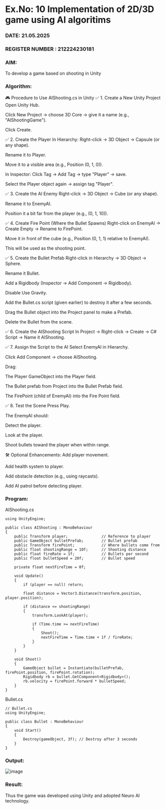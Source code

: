 # Ex.No: 10  Implementation of 2D/3D game using AI algoritims
### DATE: 21.05.2025                                                                       
### REGISTER NUMBER : 212224230181
### AIM: 
To develop a game based on shooting in Unity 
### Algorithm:
🎮 Procedure to Use AIShooting.cs in Unity
✅ 1. Create a New Unity Project
Open Unity Hub.

Click New Project → choose 3D Core → give it a name (e.g., "AIShootingGame").

Click Create.

✅ 2. Create the Player
In Hierarchy: Right-click → 3D Object → Capsule (or any shape).

Rename it to Player.

Move it to a visible area (e.g., Position (0, 1, 0)).

In Inspector: Click Tag → Add Tag → type "Player" → save.

Select the Player object again → assign tag "Player".

✅ 3. Create the AI Enemy
Right-click → 3D Object → Cube (or any shape).

Rename it to EnemyAI.

Position it a bit far from the player (e.g., (0, 1, 10)).

✅ 4. Create Fire Point (Where the Bullet Spawns)
Right-click on EnemyAI → Create Empty → Rename to FirePoint.

Move it in front of the cube (e.g., Position (0, 1, 1) relative to EnemyAI).

This will be used as the shooting point.

✅ 5. Create the Bullet Prefab
Right-click in Hierarchy → 3D Object → Sphere.

Rename it Bullet.

Add a Rigidbody (Inspector → Add Component → Rigidbody).

Disable Use Gravity.

Add the Bullet.cs script (given earlier) to destroy it after a few seconds.

Drag the Bullet object into the Project panel to make a Prefab.

Delete the Bullet from the scene.

✅ 6. Create the AIShooting Script
In Project → Right-click → Create → C# Script → Name it AIShooting.

✅ 7. Assign the Script to the AI
Select EnemyAI in Hierarchy.

Click Add Component → choose AIShooting.

Drag:

The Player GameObject into the Player field.

The Bullet prefab from Project into the Bullet Prefab field.

The FirePoint (child of EnemyAI) into the Fire Point field.

✅ 8. Test the Scene
Press Play.

The EnemyAI should:

Detect the player.

Look at the player.

Shoot bullets toward the player when within range.

🛠️ Optional Enhancements:
Add player movement.

Add health system to player.

Add obstacle detection (e.g., using raycasts).

Add AI patrol before detecting player.
### Program:
AIShooting.cs
```
using UnityEngine;

public class AIShooting : MonoBehaviour
{
    public Transform player;               // Reference to player
    public GameObject bulletPrefab;        // Bullet prefab
    public Transform firePoint;            // Where bullets come from
    public float shootingRange = 10f;      // Shooting distance
    public float fireRate = 1f;            // Bullets per second
    public float bulletSpeed = 20f;        // Bullet speed

    private float nextFireTime = 0f;

    void Update()
    {
        if (player == null) return;

        float distance = Vector3.Distance(transform.position, player.position);

        if (distance <= shootingRange)
        {
            transform.LookAt(player);

            if (Time.time >= nextFireTime)
            {
                Shoot();
                nextFireTime = Time.time + 1f / fireRate;
            }
        }
    }

    void Shoot()
    {
        GameObject bullet = Instantiate(bulletPrefab, firePoint.position, firePoint.rotation);
        Rigidbody rb = bullet.GetComponent<Rigidbody>();
        rb.velocity = firePoint.forward * bulletSpeed;
    }
}

```
Bullet.cs
```
// Bullet.cs
using UnityEngine;

public class Bullet : MonoBehaviour
{
    void Start()
    {
        Destroy(gameObject, 3f); // Destroy after 3 seconds
    }
}

```
### Output:
![image](https://github.com/user-attachments/assets/5345f471-65da-41e9-91f8-52ab6b9afb9d)

### Result:
Thus the game was developed using Unity and adopted Neuro AI technology.
